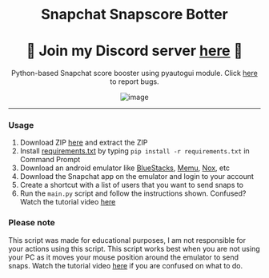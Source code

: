 <br/>
<div align="center">
  
  # Snapchat Snapscore Botter
  
<h1>
🌟 Join my Discord server <a href="https://discord.gg/rDGsC2rwVv">here</a> 🌟
</h1>
  
  Python-based Snapchat score booster using pyautogui module. Click <a href="https://github.com/useragents/Snapchat-Snapscore-Botter/issues">here</a> to report bugs.
  
  ![image](https://user-images.githubusercontent.com/103281345/162591882-3a211ead-0f10-4ba1-bdcc-8f2186294377.png)


  
</div>

--------------------------------------

### Usage


1. Download ZIP <a href="https://github.com/useragents/Snapchat-Snapscore-Botter/archive/refs/heads/main.zip">here</a> and extract the ZIP
2. Install <a href="https://github.com/useragents/Snapchat-Snapscore-Botter/blob/main/requirements.txt">requirements.txt</a> by typing `pip install -r requirements.txt` in Command Prompt
3. Download an android emulator like <a href="https://www.bluestacks.com/">BlueStacks</a>, <a href="https://www.memuplay.com/">Memu</a>, <a href="https://www.bignox.com/">Nox</a>, etc
4. Download the Snapchat app on the emulator and login to your account
5. Create a shortcut with a list of users that you want to send snaps to
6. Run the `main.py` script and follow the instructions shown. Confused? Watch the tutorial video <a href="https://www.youtube.com/watch?v=-ZVj913gJ_k">here</a>

### Please note

This script was made for educational purposes, I am not responsible for your actions using this script.
This script works best when you are not using your PC as it moves your mouse position around the emulator to send snaps.
Watch the tutorial video <a href="https://www.youtube.com/watch?v=-ZVj913gJ_k">here</a> if you are confused on what to do.
